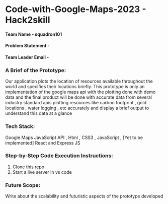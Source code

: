 # Code-with-Google-Maps-2023 - Hack2skill

#### Team Name - squadron101
#### Problem Statement - 
#### Team Leader Email -

### A Brief of the Prototype:
  Our application plots the location of resources available throughout the world and specifies their locations briefly. This prototype is only an implementation of the google maps api with the plotting done with demo data and the final product will be done with accurate data from several industry standard apis plotting resources like carbon footprint , gold locations , water logging , etc accurately and display a brief output to understand this data at a glance
  
### Tech Stack: 
   Google Maps JavaScript API , Html , CSS3 , JavaScript , [Yet to be implemented] React and Express JS
   
### Step-by-Step Code Execution Instructions:
  1) Clone this repo 
  2) Start a live server in vs code
  
### Future Scope:
   Write about the scalability and futuristic aspects of the prototype developed
